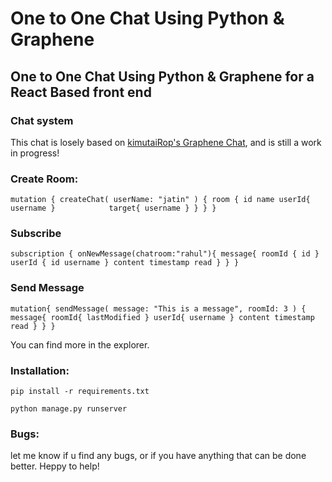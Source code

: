 # One to One Chat Using Python & Graphene 

## One to One Chat Using Python & Graphene for a React Based front end

### Chat system
This chat is losely based on [kimutaiRop's Graphene Chat](https://github.com/kimutaiRop/django-graphene-chat), and is still a work in progress!

### Create Room:
`mutation {
	createChat( userName: "jatin" ) {
		room {
			id
			name
			userId{
				username
			}			
			target{
				username
			}
		}
	}
}`
### Subscribe
`subscription {
        onNewMessage(chatroom:"rahul"){
    				message{
              roomId {
                id
              }
              userId {
                id
                username
              }
              content
              timestamp
              read
            }
        }
      }`

### Send Message
`mutation{
	sendMessage( message: "This is a message", roomId: 3 ) {
     message{
      roomId{
        lastModified
      }
      userId{
        username
      }
      content
      timestamp
      read
    }
	}
}`

You can find more in the explorer.

### Installation:
`pip install -r requirements.txt`

`python manage.py runserver`

### Bugs:
let me know if u find any bugs, or if you have anything that can be done better. Heppy to help!
